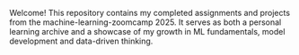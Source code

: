 Welcome! This repository contains my completed assignments and projects from the machine-learning-zoomcamp 2025. It serves as both a personal learning archive and a showcase of my growth in ML fundamentals, model development and data-driven thinking.
